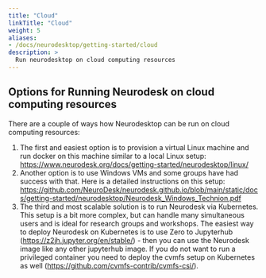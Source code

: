 ```yaml
---
title: "Cloud"
linkTitle: "Cloud"
weight: 5
aliases:
- /docs/neurodesktop/getting-started/cloud
description: >
  Run neurodesktop on cloud computing resources
---
```


## Options for Running Neurodesk on cloud computing resources

There are a couple of ways how Neurodesktop can be run on cloud computing resources:
1. The first and easiest option is to provision a virtual Linux machine and run docker on this machine similar to a local Linux setup: https://www.neurodesk.org/docs/getting-started/neurodesktop/linux/
2. Another option is to use Windows VMs and some groups have had success with that. Here is a detailed instructions on this setup: https://github.com/NeuroDesk/neurodesk.github.io/blob/main/static/docs/getting-started/neurodesktop/Neurodesk_Windows_Technion.pdf 
3. The third and most scalable solution is to run Neurodesk via Kubernetes. This setup is a bit more complex, but can handle many simultaneous users and is ideal for research groups and workshops. The easiest way to deploy Neurodesk on Kubernetes is to use Zero to Jupyterhub (https://z2jh.jupyter.org/en/stable/) - then you can use the Neurodesk image like any other jupyterhub image. If you do not want to run a privileged container you need to deploy the cvmfs setup on Kubernetes as well (https://github.com/cvmfs-contrib/cvmfs-csi/).
